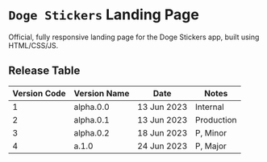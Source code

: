 # `Doge Stickers` Landing Page

Official, fully responsive landing page for the Doge Stickers app, built using HTML/CSS/JS.


## Release Table
| Version Code | Version Name | Date | Notes |
| ------- | --------- | ---------- | ------- |
| 1 | alpha.0.0 | 13 Jun 2023 | Internal |
| 2 | alpha.0.1 | 13 Jun 2023 | Production |
| 3 | alpha.0.2 | 18 Jun 2023 | P, Minor |
| 4 | a.1.0 | 24 Jun 2023 | P, Major |
